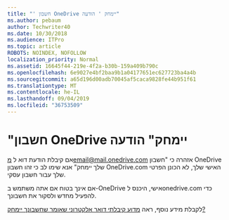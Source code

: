 ```yaml
---
title: "' חשבון OneDrive יימחק ' הודעה"
ms.author: pebaum
author: Techwriter40
ms.date: 10/30/2018
ms.audience: ITPro
ms.topic: article
ROBOTS: NOINDEX, NOFOLLOW
localization_priority: Normal
ms.assetid: 16645f44-219e-4f2a-b30b-159a409b790c
ms.openlocfilehash: 6e9027e4bf2baa9b1a04177651ec627723ba4a4b
ms.sourcegitcommit: a65d196d00adb70045af5caca9828fe44b951f61
ms.translationtype: MT
ms.contentlocale: he-IL
ms.lasthandoff: 09/04/2019
ms.locfileid: "36753509"
---
```

# <a name="onedrive-account-will-be-deleted-message"></a>"חשבון OneDrive יימחק" הודעה

אם קיבלת הודעת דוא ל מemail@mail.onedrive.com אזהרה כי "חשבון OneDrive שלך יימחק" אנא שימו לב כי זהו חשבון OneDrive.com האישי שלך, לא הכונן הפרטי שלך עבור חשבון עסקי. 
  
אם אינך בטוח אם אתה משתמש ב-OneDrive אישי, היכנס לonedrive.com כדי להפעיל מחדש ולסקור את חשבונך.
  
לקבלת מידע נוסף, ראה [מדוע קיבלתי דואר אלקטרוני שאומר שחשבונך יימחק?](https://go.microsoft.com/fwlink/?linkid=2036151&amp;clcid=0x409)
  

